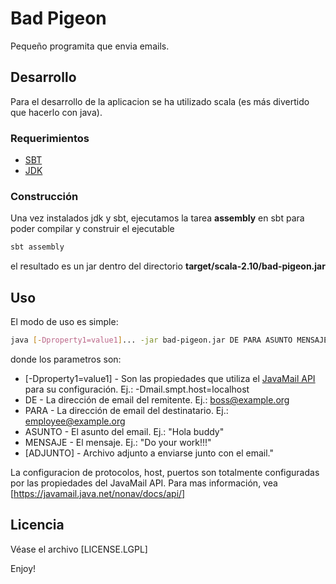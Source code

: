 # Bad Pigeon

Pequeño programita que envia emails.

## Desarrollo

Para el desarrollo de la aplicacion se ha utilizado scala (es más divertido que hacerlo con java).

### Requerimientos

- [SBT](http://www.scala-sbt.org/)
- [JDK](http://openjdk.java.net/)

### Construcción

Una vez instalados jdk y sbt, ejecutamos la tarea **assembly** en sbt para poder compilar y construir el ejecutable

```bash
sbt assembly
```

el resultado es un jar dentro del directorio **target/scala-2.10/bad-pigeon.jar**

## Uso

El modo de uso es simple:
```bash
java [-Dproperty1=value1]... -jar bad-pigeon.jar DE PARA ASUNTO MENSAJE [ADJUNTO]
```

donde los parametros son:
* [-Dproperty1=value1] - Son las propiedades que utiliza el [JavaMail API](https://javamail.java.net/nonav/docs/api/) para su configuración. Ej.: -Dmail.smpt.host=localhost
* DE - La dirección de email del remitente. Ej.: boss@example.org
* PARA - La dirección de email del destinatario. Ej.: employee@example.org
* ASUNTO - El asunto del email. Ej.: "Hola buddy"
* MENSAJE - El mensaje. Ej.: "Do your work!!!"
* [ADJUNTO] - Archivo adjunto a enviarse junto con el email."

La configuracion de protocolos, host, puertos son totalmente configuradas por las propiedades del JavaMail API. Para mas información, vea [https://javamail.java.net/nonav/docs/api/]

## Licencia

Véase el archivo [LICENSE.LGPL]

Enjoy!
